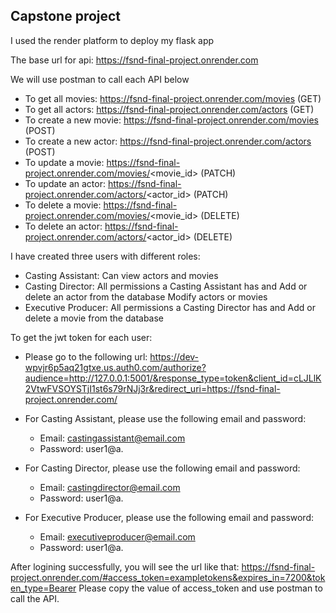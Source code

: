 ## Capstone project

I used the render platform to deploy my flask app

The base url for api: https://fsnd-final-project.onrender.com

We will use postman to call each API below

- To get all movies: https://fsnd-final-project.onrender.com/movies (GET)
- To get all actors: https://fsnd-final-project.onrender.com/actors (GET)
- To create a new movie: https://fsnd-final-project.onrender.com/movies (POST)
- To create a new actor: https://fsnd-final-project.onrender.com/actors (POST)
- To update a movie: https://fsnd-final-project.onrender.com/movies/<movie_id> (PATCH)
- To update an actor: https://fsnd-final-project.onrender.com/actors/<actor_id> (PATCH)
- To delete a movie: https://fsnd-final-project.onrender.com/movies/<movie_id> (DELETE)
- To delete an actor: https://fsnd-final-project.onrender.com/actors/<actor_id> (DELETE)

I have created three users with different roles:
- Casting Assistant: Can view actors and movies
- Casting Director:	All permissions a Casting Assistant has and Add or delete an actor from the database Modify actors or movies
- Executive Producer: All permissions a Casting Director has and Add or delete a movie from the database

To get the jwt token for each user:
 - Please go to the following url: https://dev-wpvjr6p5aq21gtxe.us.auth0.com/authorize?audience=http://127.0.0.1:5001/&response_type=token&client_id=cLJLlK2VtwFVSOYSTjI1st6s79rNJj3r&redirect_uri=https://fsnd-final-project.onrender.com/

 - For Casting Assistant, please use the following email and password:
   - Email: castingassistant@email.com
   - Password: user1@a.
 
 - For Casting Director, please use the following email and password:
    - Email: castingdirector@email.com
    - Password: user1@a.
 
 - For Executive Producer, please use the following email and password:
    - Email: executiveproducer@email.com
    - Password: user1@a.
 
After logining successfully, you will see the url like that: https://fsnd-final-project.onrender.com/#access_token=exampletokens&expires_in=7200&token_type=Bearer
Please copy the value of access_token and use postman to call the API.